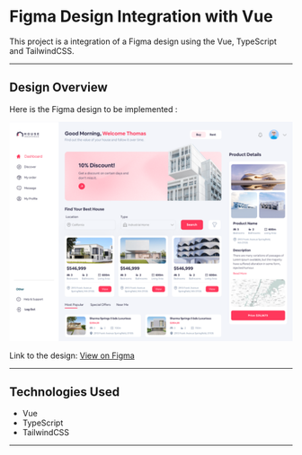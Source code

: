 # Figma Design Integration with Vue

This project is a integration of a Figma design using the Vue, TypeScript and TailwindCSS.

---

## Design Overview

Here is the Figma design to be implemented :

![Design Preview](./public/design-preview.png)

Link to the design: [View on Figma](https://www.figma.com/design/0ZJaU4ehituJzzPbTXmZbI/Real-Estate-Dashboard?node-id=0-1&p=f&t=ZZK77b5JLtUgLxKg-0)

---

## Technologies Used

- Vue
- TypeScript
- TailwindCSS

---